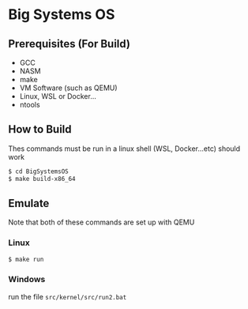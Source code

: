 # Big Systems OS


## Prerequisites (For Build)
* GCC
* NASM
* make
* VM Software (such as QEMU)
* Linux, WSL or Docker...
* ntools 

## How to Build
Thes commands must be run in a linux shell (WSL, Docker...etc) should work
```bash
$ cd BigSystemsOS
$ make build-x86_64
```

## Emulate
Note that both of these commands are set up with QEMU
### Linux
```bash
$ make run
```

### Windows
run the file `src/kernel/src/run2.bat`
